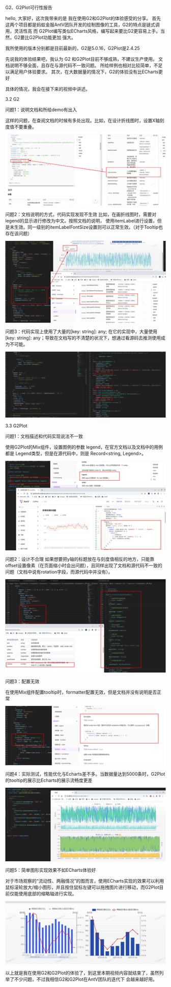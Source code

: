 G2、G2Plot可行性报告

hello, 大家好，这次我带来的是 我在使用G2和G2Plot的体验感受的分享。
首先 这两个项目都是蚂蚁金服AntV团队开发的绘制图像的工具，G2的特点是链式调用，灵活性高
而 G2Plot编写类似ECharts风格，编写起来要比G2更容易上手。当然，G2要比G2Plot功能更加
强大。

我所使用的版本分别都是目前最新的，G2是5.0.16，G2Plot是2.4.25

先说我的体验结果吧，我认为 G2 和G2Plot目前不够成熟，不建议生产使用。
文档说明不够全面，且存在与源代码不一致问题。
所给样例也相对比较简单，不足以满足用户体验要求。
其次，在大数据量的情况下，G2的体验没有比ECharts更好

具体的情况，我会在接下来的视频中讲述。

3.2 G2

问题1：说明文档和所给demo有出入

这样的问题，在查阅文档的时候有多处出现。比如，在设计折线图时，设置X轴刻度值不要重叠。

![图片](./pics/4.png)

问题2：文档说明的方式，代码实现发现不生效
比如，在画折线图时，需要对legend的显示进行修改为中文。按照文档的说明，
使用itemLabel进行设置，但是未生效。同一级别的itemLabelFontSize设置则可以正常生效。（对于Tooltip也存在该问题）

![图片](./pics/5.png)

问题3：代码实现上使用了大量的[key: string]: any;
在它的实现中，大量使用[key: string]: any；导致在文档写的不清楚的状况下，想通过看源码去推测使用成为不可能。

![图片](./pics/6.png)



3.3 G2Plot

问题1：文档描述和代码实现说法不一致

使用G2Plot的Mix组件，设置图例的参数 legend，在官方文档以及文档中的用例都是 Legend类型，但是在源代码中，则是 Record<string, Legend>。

![图片](./pics/7.png)



问题2：设计不合理
如果想要把y轴的标题放在与刻度值相反的地方，只能靠offset设置像素（在页面缩小时会出问题），且同样出现了文档和源代码不一致的问题（文档中说有rotation字段，而源代码中并没有）。

![图片](./pics/8.png)


问题3：配置无效


在使用Mix组件配置tooltip时，formatter配置无效，但是文档并没有说明是否正常

![图片](./pics/10.png)


问题4：实际测试，性能优化与Echarts差不多。当数据量达到5000条时，G2Plot的tooltip的展示比Echarts的展示流畅度更差

![图片](./pics/9.png)


问题5：简单图形实现效果不如ECharts体验好


对于市场观察的“流动性、两融情况”的图而言，使用ECharts实现的效果可以利用鼠标滚轮放大/缩小图形，并且按住鼠标左键可以拖拽图片进行移动，而G2Plot目前仅能使用底部的缩略轴进行实现。

![图片](./pics/11.png)


以上就是我在使用G2和G2Plot的体验了，到这里本期视频内容就结束了，虽然列举了不少问题，不过我相信G2和G2Plot在AntV团队的迭代下 会越来越好用。